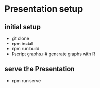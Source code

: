 # Presentation setup
## initial setup
* git clone
* npm install
* npm run build
* Rscript graphs.r # generate graphs with R
## serve the Presentation
* npm run serve
